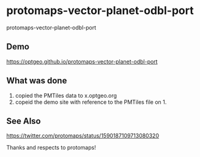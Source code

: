 # protomaps-vector-planet-odbl-port
protomaps-vector-planet-odbl-port

## Demo
https://optgeo.github.io/protomaps-vector-planet-odbl-port

## What was done
1. copied the PMTiles data to x.optgeo.org
1. copeid the demo site with reference to the PMTiles file on 1.

## See Also
https://twitter.com/protomaps/status/1590187109713080320

Thanks and respects to protomaps!
